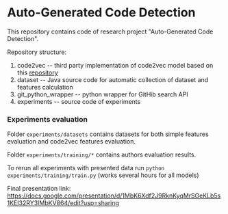 # Auto-Generated Code Detection

This repository contains code of research project "Auto-Generated Code Detection".

Repository structure:

1) code2vec -- third party implementation of code2vec model based on this [repository](https://github.com/basedrhys/obfuscated-code2vec)
2) dataset -- Java source code for automatic collection of dataset and features calculation
3) git_python_wrapper -- python wrapper for GitHib search API
4) experiments -- source code of experiments 

### Experiments evaluation
Folder `experiments/datasets` contains datasets for both simple features evaluation and code2vec features evaluation.

Folder `experiments/training/*` contains authors evaluation results.

To rerun all experiments with presented data run `python experiments/training/train.py` (works several hours for all models)


Final presentation link: https://docs.google.com/presentation/d/1MbK6Xdf2J9RknKyqMrSGeKLb5s1KEI32RY3IMbKV864/edit?usp=sharing
